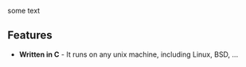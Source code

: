 some text

## Features
* **Written in C** \- It runs on any unix machine, including Linux, BSD, ...


